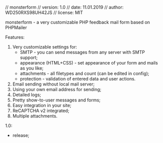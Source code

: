 // monsterform
// version: 1.0
// date: 11.01.2019
// author: WD250RXS98UH42JS
// license: MIT

monsterform - a very customizable PHP feedback mail form based on PHPMailer

Features:
1. Very customizable settings for:
   - SMTP - you can send messages from any server with SMTP support;
   - appearance (HTML+CSS) - set appearance of your form and mails as you like;
   - attachments - all filetypes and count (can be edited in config);
   - protection - validation of entered data and user actions.
2. Email sending without local mail server;
3. Using your own email address for sending;
4. Detailed logs;
5. Pretty show-to-user messages and forms;
6. Easy integration in your site;
7. ReCAPTCHA v2 integrated;
8. Multiple attachments.

1.0:
 - release;
